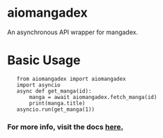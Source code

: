 # aiomangadex

An asynchronous API wrapper for mangadex.

  

# Basic Usage

       from aiomangadex import aiomangadex
       import asyncio
       async def get_manga(id):
	       manga = await aiomangadex.fetch_manga(id)
	       print(manga.title)
       asyncio.run(get_manga(1))
### For more info, visit the docs [here.](https://aiomangadex.readthedocs.io)
